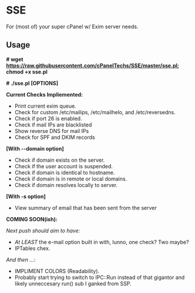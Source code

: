 SSE
================

For (most of) your super cPanel w/ Exim server needs.

Usage
--------------

**# wget https://raw.githubusercontent.com/cPanelTechs/SSE/master/sse.pl; chmod +x sse.pl**

**# ./sse.pl [OPTIONS]**

**Current Checks Impliemented:**

- Print current exim queue.
- Check for custom /etc/mailips, /etc/mailhelo, and /etc/reversedns.
- Check if port 26 is enabled.
- Check if mail IPs are blacklisted
- Show reverse DNS for mail IPs
- Check for SPF and DKIM records

**[With --domain option]**

- Check if domain exists on the server.
- Check if the user account is suspended.
- Check if domain is identical to hostname.
- Check if domain is in remote or local domains.
- Check if domain resolves locally to server.

**[With -s option]**

- View summary of email that has been sent from the server

**COMING SOON(ish):**

*Next push should aim to have:*

- *At LEAST* the e-mail option built in with, Iunno, one check?  Two maybe?
- IPTables chex.

*And then ...:*

- IMPLIMENT COLORS (Readability).
- Probably start trying to switch to IPC::Run instead of that gigantor and likely unneccesary run() sub I ganked from SSP.
